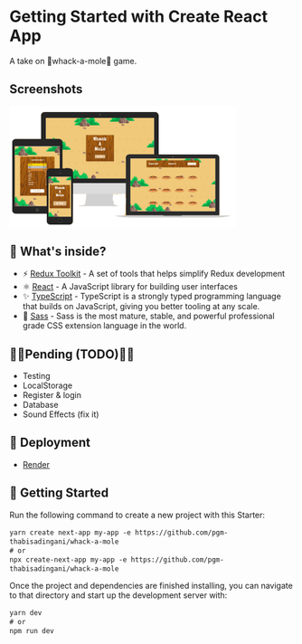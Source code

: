 # Getting Started with Create React App

A take on 🚀whack-a-mole🚀 game.

## Screenshots

<div style="display: flex">
    <img src="./src/assets/whack-a-mole.png" alt=" whack a hole" style="width: 400px"/>
</div>

## 🧐 What's inside?

- ⚡️ [Redux Toolkit](https://redux-toolkit.js.org/) - A set of tools that helps simplify Redux development
- ⚛️ [React](https://reactjs.org/) - A JavaScript library for building user interfaces
- ✨ [TypeScript](https://www.typescriptlang.org/) - TypeScript is a strongly typed programming language that builds on JavaScript, giving you better tooling at any scale.
- 🎉 [Sass](https://sass-lang.com/) - Sass is the most mature, stable, and powerful professional grade CSS extension language in the world.

## 📏📏Pending (TODO)📏📏

- Testing
- LocalStorage
- Register & login
- Database
- Sound Effects (fix it)

## 🦋 Deployment

- [Render](https://render.com/)

## 🚀 Getting Started

Run the following command to create a new project with this Starter:

```
yarn create next-app my-app -e https://github.com/pgm-thabisadingani/whack-a-mole
# or
npx create-next-app my-app -e https://github.com/pgm-thabisadingani/whack-a-mole
```

Once the project and dependencies are finished installing, you can navigate to that directory and start up the development server with:

```
yarn dev
# or
npm run dev
```
